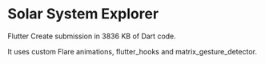 # Solar System Explorer
Flutter Create submission in 3836 KB of Dart code.

It uses custom Flare animations, flutter_hooks and matrix_gesture_detector.
